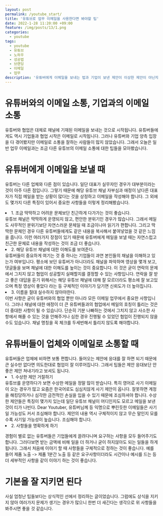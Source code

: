 ```yaml
---
layout: post
permalink: /youtube_start/
title: '유튜브로 업무 이메일을 사용한다면 봐야할 팁'
date: 2022-1-28 11:20:00 +09:00
feature: /img/posts/13/1.png
categories:
  - youtube
tags:
  - youtube
  - 유튜브
  - 노하우
  - 성공법
  - 브랜딩
  - 이메일
  - 업무
description: '유튜버에게 이메일을 보내는 법과 기업이 보낸 제안이 이상한 제안이 아닌지 확인하는 법'
---
```


<h1>유튜버와의 이메일 소통, 기업과의 이메일 소통</h1>

 유튜버와 협업은 대체로 채널에 기재된 이메일을 보내는 것으로 시작됩니다. 유튜버들에게도 역시 기업들과 협업 시작은 이메일로 시작됩니다. 그러나 유튜버와 기업 양측 입장을 다 겪어봤지만 이메일로 소통을 잘하는 사람들이 많지 않았습니다. 그래서 오늘은 일반 업무 이메일과는 조금 다른 유튜브의 이메일 소통에 대한 팁들을 모아봤습니다.

 <h1>유튜버에게 이메일을 보낼 때</h1>

 유튜버는 다른 업체와 다른 점이 있습니다. 일단 대표가 실무자인 경우가 대부분이라는 것이 아주 다른 점입니다. 그렇기 때문에 해당 유튜브 채널 자부심과 애정이 남다른 대표자가 직접 메일을 받는 상황이 많다는 것을 상정하고 이메일을 작성해야 합니다. 그 외에도 몇가지 다른 특징이 있어서 중요한 사항들을 이렇게 정리해봤습니다.

 <li>1. 조금 딱딱하고 어려운 문체보단 친근하게 다가가는 것이 좋습니다.</li>
 유튜브 채널은 딱딱하게 운영되지 않고, 편안한 분위기인 경우가 많습니다. 그래서 메일도 사무적인 분위기보단 자연스러운 문체일 때 조금이나마 읽기가 편합니다. 그리고 딱딱한 문체인 경우 다른 유튜버들에게도 같은 내용을 복사해서 붙여넣었을 것 같은 느낌을 줍니다. 이런 여러가지 장점이 있기 때문에 유튜버에게 메일을 보낼 때는 자연스럽고 친근한 문체로 내용을 작성하는 것이 조금 더 좋습니다.

 <li>2. 해당 유튜브 채널에 대한 이해도를 보여준다.</li>
 유튜버들이 중요하게 여기는 것 중 하나는 기업들이 과연 본인들의 채널을 이해하고 있는가 여부입니다. 평소에 보던 유튜버가 아니더라도 채널을 파악하며 영상을 몇개 보고, 댓글들을 보며 채널에 대한 이해도를 높이는 것이 중요합니다. 이 것은 굳이 연락의 문제에서 그치지 않고 협업이 성공할지 실패할지를 결정할 수 있는 사항입니다. 연락을 잘 받고 좋은 대답을 듣기 위해서는 해당 유튜브 채널에 대해 잘 모르더라도 평소에 잘 보고있으며 특정 영상이 좋았다 라는 등 구체적인 이야기가 담기면 신뢰도가 더 높아집니다.

 <li>3. 이름을 절대 실수하지 않아야한다.</li>
 이번 사항은 굳이 유튜버와의 협업 뿐만 아니라 모든 이메일 업무에서 중요한 사항입니다. 그러나 채널에 대한 애정이 더 큰 유튜버들과의 협업에서 메일의 호칭이 틀리는 것은 더 중대한 사항이 될 수 있습니다. 단순히 기분 나빠하는 것에서 그치지 않고 사소한 사항에서 해줄 수 있는 것을 안해주거나 심한 경우 진행될 수 있었던 협업이 진행되지 않을수도 있습니다. 채널 명칭을 꼭 체크를 두세번해서 틀리지 않도록 해야합니다.


<h1>유튜버들이 업체와 이메일로 소통할 때</h1>
  유튜버들은 업체에 비하면 보통 편합니다. 들어오는 제안에 응대를 잘 하면 되기 때문에 큰 실수만 없다면 의도한대로 협업이 잘 이루어집니다. 그래서 팁들은 제안 응대보단 안좋은 제안 쳐내기라고 보셔도 됩니다.

   <li>1. 수상한 제안 거절하기</li>
   유튜브를 운영하다가 보면 수상한 메일을 정말 많이 받습니다. 특히 영어로 사기 이메일이 오는 경우가 많고 요즘은 한국어로도 심심치않게 사기 제안이 옵니다. 잘못하면 계정을 해킹당하거나 심각한 금전적인 손실을 입을 수 있기 때문에 조심하셔야 합니다.
   수상한 제안들은 특징이 몇가지 있는데 일단 유튜브 채널이 어디인지도 모르고 메일을 보낸 것이 티가 나빈다. Dear Youtuber, 유튜버님께 등 익명으로 뿌린듯한 이메일들은 사기일 가능성도 커서 조심해야 합니다. 제안의 내용 역시 구체적이지 않고 무슨 말인지 모를수록 사기일 가능성이 높습니다. 조심해야 합니다.

  <li>2. 사항들을 명확하게 하기</li>

  경험이 별로 없는 유튜버들은 기업들에게 끌려다니며 요구하는 사항을 모두 들어주기도 합니다. 그러다보면 받는 금액에 비해 일을 더 하거나 굳이 하지않아도 되는 일들을 하게 됩니다. 그래서 처음에 이야기 할 때 사항들을 구체적으로 정하는 것이 좋습니다. 예를 들어 제품 노출 -> 제품 1분간 노출 등 같은 요구사항이더라도 시간이나 예시를 드는 등 더 세부적인 사항을 같이 이야기 하는 것이 좋습니다.


  <h1>기본을 잘 지키면 된다</h1>

  사실 엄청난 팁들보다는 상식적인 선에서 정리하는 글이었습니다. 그럼에도 상식을 지키지 않아 여러가지 문제가 생기는 경우가 많으니 한번 더 새긴다는 생각으로 위 사항들을 봐주시면 좋을 것 같습니다.
